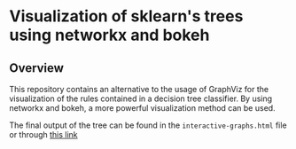 # **Visualization of sklearn's trees using networkx and bokeh**

Overview
---

This repository contains an alternative to the usage of GraphViz for the visualization of the rules contained in a decision tree classifier. By using networkx and bokeh, a more powerful visualization method can be used.

The final output of the tree can be found in the `interactive-graphs.html` file or through [this link](https://htmlpreview.github.io/?https://github.com/fsbeserra/treeViz/blob/master/interactive_graphs.html)
